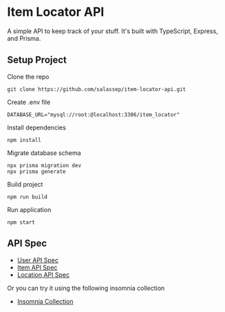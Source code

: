 # Item Locator API

A simple API to keep track of your stuff. It's built with TypeScript, Express, and Prisma.

## Setup Project

Clone the repo

```
git clone https://github.com/salassep/item-locator-api.git
```

Create .env file

```env
DATABASE_URL="mysql://root:@localhost:3306/item_locator"
```

Install dependencies

```
npm install
```

Migrate database schema

```
npx prisma migration dev
npx prisma generate
```

Build project

```
npm run build
```

Run application

```
npm start
```

## API Spec

- [User API Spec](docs/user.md)
- [Item API Spec](docs/item.md)
- [Location API Spec](docs/location.md)

Or you can try it using the following insomnia collection

 - [Insomnia Collection](insomnia-collection.json)
